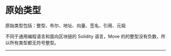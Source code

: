 # 原始类型

原始类型包括：整型、布尔、地址、向量、签名、引用、元祖

不同于通用编程语言和面向区块链的 Solidity 语言，Move 的的整型没有负数，所以所有类型都无符号整型。



----

